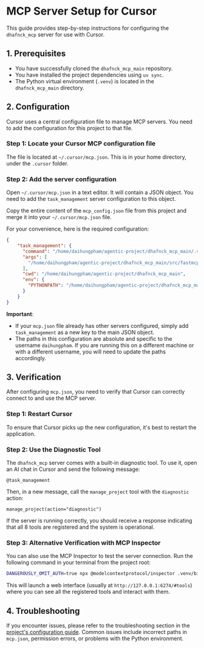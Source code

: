 # MCP Server Setup for Cursor

This guide provides step-by-step instructions for configuring the `dhafnck_mcp` server for use with Cursor.

## 1. Prerequisites

- You have successfully cloned the `dhafnck_mcp_main` repository.
- You have installed the project dependencies using `uv sync`.
- The Python virtual environment (`.venv`) is located in the `dhafnck_mcp_main` directory.

## 2. Configuration

Cursor uses a central configuration file to manage MCP servers. You need to add the configuration for this project to that file.

### Step 1: Locate your Cursor MCP configuration file

The file is located at `~/.cursor/mcp.json`. This is in your home directory, under the `.cursor` folder.

### Step 2: Add the server configuration

Open `~/.cursor/mcp.json` in a text editor. It will contain a JSON object. You need to add the `task_management` server configuration to this object.

Copy the entire content of the `mcp_config.json` file from this project and merge it into your `~/.cursor/mcp.json` file.

For your convenience, here is the required configuration:

```json
{
    "task_management": {
      "command": "/home/daihungpham/agentic-project/dhafnck_mcp_main/.venv/bin/python",
      "args": [
        "/home/daihungpham/agentic-project/dhafnck_mcp_main/src/fastmcp/task_management/interface/consolidated_mcp_server.py"
      ],
      "cwd": "/home/daihungpham/agentic-project/dhafnck_mcp_main",
      "env": {
        "PYTHONPATH": "/home/daihungpham/agentic-project/dhafnck_mcp_main/src"
      }
    }
}
```

**Important**: 
- If your `mcp.json` file already has other servers configured, simply add `task_management` as a new key to the main JSON object.
- The paths in this configuration are absolute and specific to the username `daihungpham`. If you are running this on a different machine or with a different username, you will need to update the paths accordingly.

## 3. Verification

After configuring `mcp.json`, you need to verify that Cursor can correctly connect to and use the MCP server.

### Step 1: Restart Cursor

To ensure that Cursor picks up the new configuration, it's best to restart the application.

### Step 2: Use the Diagnostic Tool

The `dhafnck_mcp` server comes with a built-in diagnostic tool. To use it, open an AI chat in Cursor and send the following message:

```
@task_management
```

Then, in a new message, call the `manage_project` tool with the `diagnostic` action:

```
manage_project(action="diagnostic")
```

If the server is running correctly, you should receive a response indicating that all 8 tools are registered and the system is operational.

### Step 3: Alternative Verification with MCP Inspector

You can also use the MCP Inspector to test the server connection. Run the following command in your terminal from the project root:

```bash
DANGEROUSLY_OMIT_AUTH=true npx @modelcontextprotocol/inspector .venv/bin/python src/fastmcp/task_management/interface/consolidated_mcp_server.py
```

This will launch a web interface (usually at `http://127.0.0.1:6274/#tools`) where you can see all the registered tools and interact with them.

## 4. Troubleshooting

If you encounter issues, please refer to the troubleshooting section in the [project's configuration guide](.cursor/rules/dhafnck_mcp_main/configuration.mdc). Common issues include incorrect paths in `mcp.json`, permission errors, or problems with the Python environment. 